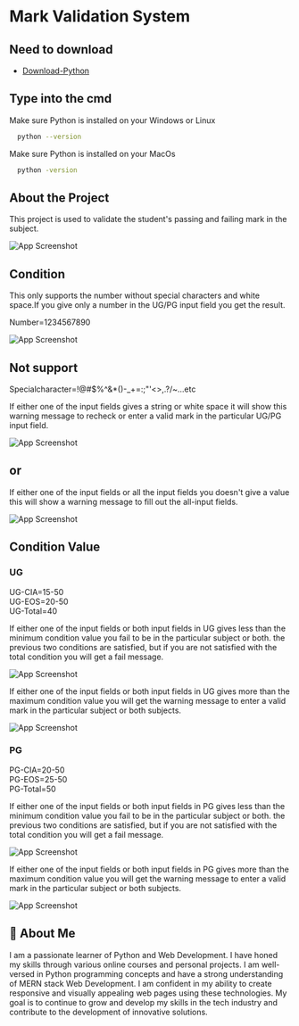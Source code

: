 # Mark Validation System



## Need to download 

 - [Download-Python](https://www.python.org/downloads/)

 ## Type into the cmd

Make sure Python is installed on your Windows or Linux

```bash
  python --version
```

Make sure Python is installed on your MacOs

```bash
  python -version
```

 
 ## About the Project
 
This project is used to validate the student's passing and failing mark in the subject.


![App Screenshot](https://github.com/jeeva-network/mark-validation-python/blob/main/first.png)

## Condition

This only supports the number without special characters and white space.If you give only a number in the UG/PG input field you get the result.

Number=1234567890

![App Screenshot](https://github.com/jeeva-network/mark-validation-python/blob/main/nummber(support).png)


## Not support

Specialcharacter=!@#$%^&*()-_+=:;"'<>,.?/~...etc

If either one of the input fields gives a string or white space it will show this warning message to recheck or enter a valid mark in the particular UG/PG input field.

![App Screenshot](https://github.com/jeeva-network/mark-validation-python/blob/main/special(notsupporting).png)

## or

If either one of the input fields or all the input fields you doesn't give a value this will show a warning message to fill out the all-input fields.

![App Screenshot](https://github.com/jeeva-network/mark-validation-python/blob/main/filloutall.png)

## Condition Value

### UG

UG-CIA=15-50\
UG-EOS=20-50\
UG-Total=40

If either one of the input fields or both input fields in UG gives less than the minimum condition value you fail to be in the particular subject or both. the previous two conditions are satisfied, but if you are not satisfied with the total condition you will get a fail message.

![App Screenshot](https://github.com/jeeva-network/mark-validation-python/blob/main/ugvalid.png)

If either one of the input fields or both input fields in UG gives more than the maximum condition value you will get the warning message to enter a valid mark in the particular subject or both subjects.

![App Screenshot](https://github.com/jeeva-network/mark-validation-python/blob/main/ugnotvalid.png)

### PG

PG-CIA=20-50\
PG-EOS=25-50\
PG-Total=50

If either one of the input fields or both input fields in PG gives less than the minimum condition value you fail to be in the particular subject or both. the previous two conditions are satisfied, but if you are not satisfied with the total condition you will get a fail message.

![App Screenshot](https://github.com/jeeva-network/mark-validation-python/blob/main/pgvalid.png)

If either one of the input fields or both input fields in PG gives more than the maximum condition value you will get the warning message to enter a valid mark in the particular subject or both subjects.

![App Screenshot](https://github.com/jeeva-network/mark-validation-python/blob/main/pgnotvalid.png)


## 🚀 About Me

I am a passionate learner of Python and Web Development. I have honed my skills through various online courses and personal projects. I am well-versed in Python programming concepts and have a strong understanding of MERN stack Web Development. I am confident in my ability to create responsive and visually appealing web pages using these technologies. My goal is to continue to grow and develop my skills in the tech industry and contribute to the development of innovative solutions.
